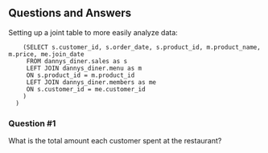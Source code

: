 ## Questions and Answers
Setting up a joint table to more easily analyze data:
```WITH joined AS(
	(SELECT s.customer_id, s.order_date, s.product_id, m.product_name, m.price, me.join_date
     FROM dannys_diner.sales as s
     LEFT JOIN dannys_diner.menu as m
     ON s.product_id = m.product_id
     LEFT JOIN dannys_diner.members as me
     ON s.customer_id = me.customer_id
    )
  )
```
### Question #1
What is the total amount each customer spent at the restaurant?
